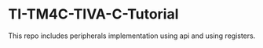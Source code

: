 # TI-TM4C-TIVA-C-Tutorial
 This repo includes peripherals implementation using api and using registers.
